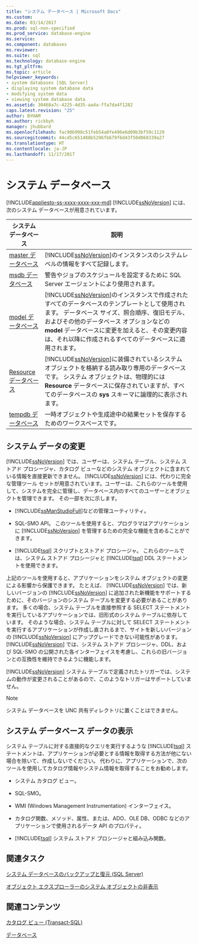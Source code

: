 ```yaml
---
title: "システム データベース | Microsoft Docs"
ms.custom: 
ms.date: 03/14/2017
ms.prod: sql-non-specified
ms.prod_service: database-engine
ms.service: 
ms.component: databases
ms.reviewer: 
ms.suite: sql
ms.technology: database-engine
ms.tgt_pltfrm: 
ms.topic: article
helpviewer_keywords:
- system databases [SQL Server]
- displaying system database data
- modifying system data
- viewing system database data
ms.assetid: 30468a7c-4225-4d35-aa4a-ffa7da4f1282
caps.latest.revision: "25"
author: BYHAM
ms.author: rickbyh
manager: jhubbard
ms.openlocfilehash: fac90b998c51feb54a0fe496e6d09b3bf59c1129
ms.sourcegitcommit: 44cd5c651488b5296fb679f6d43f50d068339a27
ms.translationtype: HT
ms.contentlocale: ja-JP
ms.lasthandoff: 11/17/2017
---
```

# <a name="system-databases"></a>システム データベース
[!INCLUDE[appliesto-ss-xxxx-xxxx-xxx-md](../../includes/appliesto-ss-xxxx-xxxx-xxx-md.md)] [!INCLUDE[ssNoVersion](../../includes/ssnoversion-md.md)] には、次のシステム データベースが用意されています。  
  
|システム データベース|説明|  
|---------------------|-----------------|  
|[master データベース](../../relational-databases/databases/master-database.md)|[!INCLUDE[ssNoVersion](../../includes/ssnoversion-md.md)]のインスタンスのシステムレベルの情報をすべて記録します。|  
|[msdb データベース](../../relational-databases/databases/msdb-database.md)|警告やジョブのスケジュールを設定するために SQL Server エージェントにより使用されます。|  
|[model データベース](../../relational-databases/databases/model-database.md)|[!INCLUDE[ssNoVersion](../../includes/ssnoversion-md.md)]のインスタンスで作成されたすべてのデータベースのテンプレートとして使用されます。 データベース サイズ、照合順序、復旧モデル、およびその他のデータベース オプションなどの **model** データベースに変更を加えると、その変更内容は、それ以降に作成されるすべてのデータベースに適用されます。|  
|[Resource データベース](../../relational-databases/databases/resource-database.md)|[!INCLUDE[ssNoVersion](../../includes/ssnoversion-md.md)]に装備されているシステム オブジェクトを格納する読み取り専用のデータベースです。 システム オブジェクトは、物理的には **Resource** データベースに保存されていますが、すべてのデータベースの **sys** スキーマに論理的に表示されます。|  
|[tempdb データベース](../../relational-databases/databases/tempdb-database.md)|一時オブジェクトや生成途中の結果セットを保存するためのワークスペースです。|  
  
## <a name="modifying-system-data"></a>システム データの変更  
 [!INCLUDE[ssNoVersion](../../includes/ssnoversion-md.md)] では、ユーザーは、システム テーブル、システム ストアド プロシージャ、カタログ ビューなどのシステム オブジェクトに含まれている情報を直接更新できません。 [!INCLUDE[ssNoVersion](../../includes/ssnoversion-md.md)] には、代わりに完全な管理ツール セットが用意されています。ユーザーは、これらのツールを使用して、システムを完全に管理し、データベース内のすべてのユーザーとオブジェクトを管理できます。 その一部を次に示します。  
  
-   [!INCLUDE[ssManStudioFull](../../includes/ssmanstudiofull-md.md)]などの管理ユーティリティ。  
  
-   SQL-SMO API。 このツールを使用すると、プログラマはアプリケーションに [!INCLUDE[ssNoVersion](../../includes/ssnoversion-md.md)] を管理するための完全な機能を含めることができます。  
  
-   [!INCLUDE[tsql](../../includes/tsql-md.md)] スクリプトとストアド プロシージャ。 これらのツールでは、システム ストアド プロシージャと [!INCLUDE[tsql](../../includes/tsql-md.md)] DDL ステートメントを使用できます。  
  
 上記のツールを使用すると、アプリケーションをシステム オブジェクトの変更による影響から保護できます。 たとえば、 [!INCLUDE[ssNoVersion](../../includes/ssnoversion-md.md)] では、新しいバージョンの [!INCLUDE[ssNoVersion](../../includes/ssnoversion-md.md)] に追加された新機能をサポートするために、そのバージョンのシステム テーブルを変更する必要があることがあります。 多くの場合、システム テーブルを直接参照する SELECT ステートメントを実行しているアプリケーションでは、旧形式のシステム テーブルに依存しています。 そのような場合、システム テーブルに対して SELECT ステートメントを実行するアプリケーションが作成し直されるまで、サイトを新しいバージョンの [!INCLUDE[ssNoVersion](../../includes/ssnoversion-md.md)] にアップグレードできない可能性があります。 [!INCLUDE[ssNoVersion](../../includes/ssnoversion-md.md)] では、システム ストアド プロシージャ、DDL、および SQL-SMO の公開された各インターフェイスを考慮し、これらの旧バージョンとの互換性を維持できるように機能します。  
  
 [!INCLUDE[ssNoVersion](../../includes/ssnoversion-md.md)] システム テーブルで定義されたトリガーでは、システムの動作が変更されることがあるので、このようなトリガーはサポートしていません。  
  
> [!NOTE]  
>  システム データベースを UNC 共有ディレクトリに置くことはできません。  
  
## <a name="viewing-system-database-data"></a>システム データベース データの表示  
 システム テーブルに対する直接的なクエリを実行するような [!INCLUDE[tsql](../../includes/tsql-md.md)] ステートメントは、アプリケーションが必要とする情報を取得する方法が他にない場合を除いて、作成しないでください。 代わりに、アプリケーションで、次のツールを使用してカタログ情報やシステム情報を取得することをお勧めします。  
  
-   システム カタログ ビュー。  
  
-   SQL-SMO。  
  
-   WMI (Windows Management Instrumentation) インターフェイス。  
  
-   カタログ関数、メソッド、属性、または、ADO、OLE DB、ODBC などのアプリケーションで使用されるデータ API のプロパティ。  
  
-   [!INCLUDE[tsql](../../includes/tsql-md.md)] システム ストアド プロシージャと組み込み関数。  
  
## <a name="related-tasks"></a>関連タスク  
 [システム データベースのバックアップと復元 &#40;SQL Server&#41;](../../relational-databases/backup-restore/back-up-and-restore-of-system-databases-sql-server.md)  
  
 [オブジェクト エクスプローラーのシステム オブジェクトの非表示](http://msdn.microsoft.com/library/c01d8804-838c-4f75-b78c-80e41e4fffdc)  
  
## <a name="related-content"></a>関連コンテンツ  
 [カタログ ビュー &#40;Transact-SQL&#41;](../../relational-databases/system-catalog-views/catalog-views-transact-sql.md)  
  
 [データベース](../../relational-databases/databases/databases.md)  
  
  
